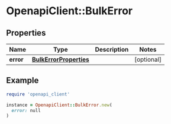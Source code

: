 # OpenapiClient::BulkError

## Properties

| Name | Type | Description | Notes |
| ---- | ---- | ----------- | ----- |
| **error** | [**BulkErrorProperties**](BulkErrorProperties.md) |  | [optional] |

## Example

```ruby
require 'openapi_client'

instance = OpenapiClient::BulkError.new(
  error: null
)
```

